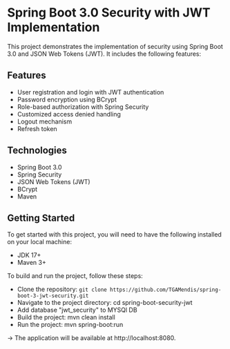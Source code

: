 # Spring Boot 3.0 Security with JWT Implementation
This project demonstrates the implementation of security using Spring Boot 3.0 and JSON Web Tokens (JWT). It includes the following features:

## Features
* User registration and login with JWT authentication
* Password encryption using BCrypt
* Role-based authorization with Spring Security
* Customized access denied handling
* Logout mechanism
* Refresh token

## Technologies
* Spring Boot 3.0
* Spring Security
* JSON Web Tokens (JWT)
* BCrypt
* Maven
 
## Getting Started
To get started with this project, you will need to have the following installed on your local machine:

* JDK 17+
* Maven 3+


To build and run the project, follow these steps:

* Clone the repository: `git clone https://github.com/TGAMendis/spring-boot-3-jwt-security.git`
* Navigate to the project directory: cd spring-boot-security-jwt
* Add database "jwt_security" to MYSQl DB 
* Build the project: mvn clean install
* Run the project: mvn spring-boot:run 

-> The application will be available at http://localhost:8080.

